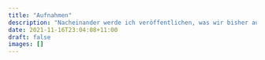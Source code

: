 ```yaml
---
title: "Aufnahmen"
description: "Nacheinander werde ich veröffentlichen, was wir bisher aufgenommen haben."
date: 2021-11-16T23:04:08+11:00
draft: false
images: []
---
```

